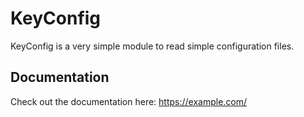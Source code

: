 # KeyConfig
KeyConfig is a very simple module to read simple configuration files.

## Documentation
Check out the documentation here: https://example.com/